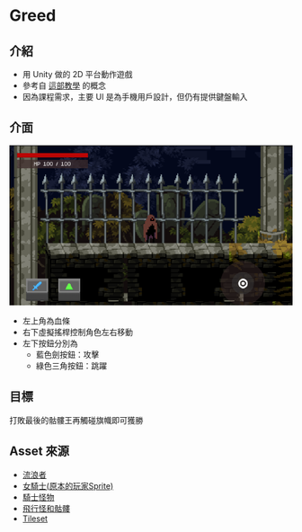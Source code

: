 # Greed

## 介紹
- 用 Unity 做的 2D 平台動作遊戲
- 參考自 [這部教學](https://www.youtube.com/watch?v=oxiPWg8cdRM) 的概念
- 因為課程需求，主要 UI 是為手機用戶設計，但仍有提供鍵盤輸入

## 介面
![image](images/UI.png)
- 左上角為血條
- 右下虛擬搖桿控制角色左右移動
- 左下按鈕分別為
  - 藍色劍按鈕：攻擊
  - 綠色三角按鈕：跳躍

## 目標
打敗最後的骷髏王再觸碰旗幟即可獲勝

## Asset 來源
- [流浪者](https://pixramen.itch.io/2d-action-platformer-sci-fi-vagabond)
- [女騎士(原本的玩家Sprite)](https://clembod.itch.io/warrior-free-animation-set)
- [騎士怪物](https://aamatniekss.itch.io/fantasy-knight-free-pixelart-animated-character)
- [飛行怪和骷髏](https://luizmelo.itch.io/monsters-creatures-fantasy)
- [Tileset](https://anokolisa.itch.io/moon-graveyard)